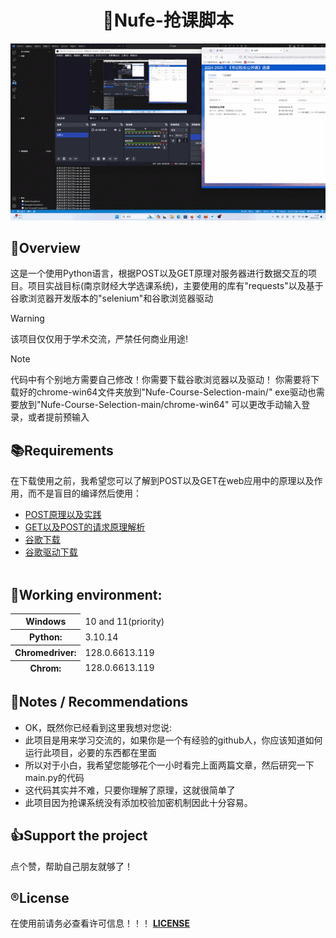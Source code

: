 <div align="center">

# 🏫Nufe-抢课脚本
  <img src="https://github.com/Nufe-muzi/Nufe-Course-Selection/blob/main/example.gif"></img>
</div>

## 👀Overview
这是一个使用Python语言，根据POST以及GET原理对服务器进行数据交互的项目。项目实战目标(南京财经大学选课系统)，主要使用的库有"requests"以及基于谷歌浏览器开发版本的"selenium"和谷歌浏览器驱动
> [!WARNING]
> 该项目仅仅用于学术交流，严禁任何商业用途!

> [!NOTE]
> 代码中有个别地方需要自己修改！你需要下载谷歌浏览器以及驱动！
> 你需要将下载好的chrome-win64文件夹放到"Nufe-Course-Selection-main/"
> exe驱动也需要放到"Nufe-Course-Selection-main/chrome-win64"
> 可以更改手动输入登录，或者提前预输入

## 📚Requirements
在下载使用之前，我希望您可以了解到POST以及GET在web应用中的原理以及作用，而不是盲目的编译然后使用：
- [POST原理以及实践](https://blog.csdn.net/lsoxvxe/article/details/132147338)
- [GET以及POST的请求原理解析](https://blog.csdn.net/KevinwuwenboA/article/details/53041598)
- [谷歌下载](https://googlechromelabs.github.io/chrome-for-testing)
- [谷歌驱动下载](https://storage.googleapis.com/chrome-for-testing-public/128.0.6613.119/win64/chromedriver-win64.zip)
<br></br>


## 🚀Working environment:
<table>
  <thead><tr><th>Windows</th><td>10 and 11(priority)</td></thead>
  <thead><tr><th>Python:</th><td>3.10.14</td></tr></thead>
  <thead><tr><th>Chromedriver:</th><td>128.0.6613.119</td></tr></thead>
  <thead><tr><th>Chrom:</th><td>128.0.6613.119</td></tr></thead>
</table>

## 🚗Notes / Recommendations
- OK，既然你已经看到这里我想对您说:
- 此项目是用来学习交流的，如果你是一个有经验的github人，你应该知道如何运行此项目，必要的东西都在里面
- 所以对于小白，我希望您能够花个一小时看完上面两篇文章，然后研究一下main.py的代码
- 这代码其实并不难，只要你理解了原理，这就很简单了
- 此项目因为抢课系统没有添加校验加密机制因此十分容易。



## 👍Support the project
点个赞，帮助自己朋友就够了！



## ®️License
在使用前请务必查看许可信息！！！ **[LICENSE](https://github.com/Nufe-muzi/Nufe-CourseSelection/tree/main/LICENSE)**
